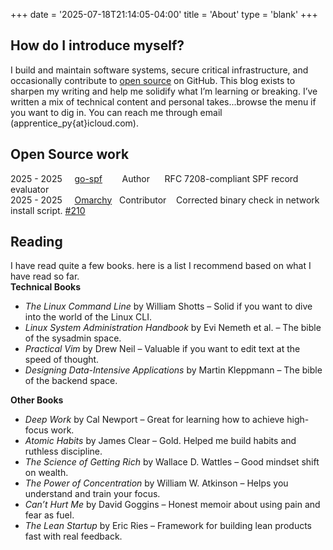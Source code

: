 +++
date = '2025-07-18T21:14:05-04:00'
title = 'About'
type = 'blank'
+++

## How do I introduce myself?
I build and maintain software systems, secure critical infrastructure, and occasionally contribute
to [open source](https://github.com/t0gun) on GitHub. This blog exists to sharpen my writing and help me solidify what
I’m learning or breaking. I’ve written a mix of technical content and personal takes...browse the menu if you want to
dig in. You can reach me through email (apprentice_py{at}icloud.com).

## Open Source work

2025 - 2025 &nbsp;&nbsp;&nbsp; [go-spf](https://github.com/t0gun/go-spf)
&nbsp;&nbsp;&nbsp;&nbsp;&nbsp;&nbsp;&nbsp;Author&nbsp;&nbsp;&nbsp;&nbsp;&nbsp;&nbsp;RFC 7208-compliant SPF record
evaluator   
2025 - 2025 &nbsp;&nbsp;&nbsp; [Omarchy](https://github.com/basecamp/omarchy)&nbsp;&nbsp;&nbsp;Contributor
&nbsp;&nbsp;&nbsp;Corrected binary check in network install script. [#210](https://github.com/basecamp/omarchy/pull/210)


## Reading

I have read quite a few books. here is a list I recommend based on what I have read so far.   
**Technical Books**

- *The Linux Command Line* by William Shotts – Solid if you want to dive into the world of the Linux CLI.
- *Linux System Administration Handbook* by Evi Nemeth et al. – The bible of the sysadmin space.
- *Practical Vim* by Drew Neil – Valuable if you want to edit text at the speed of thought.
- *Designing Data-Intensive Applications* by Martin Kleppmann – The bible of the backend space.

**Other Books**

- *Deep Work* by Cal Newport – Great for learning how to achieve high-focus work.
- *Atomic Habits* by James Clear – Gold. Helped me build habits and ruthless discipline.
- *The Science of Getting Rich* by Wallace D. Wattles – Good mindset shift on wealth.
- *The Power of Concentration* by William W. Atkinson – Helps you understand and train your focus.
- *Can’t Hurt Me* by David Goggins – Honest memoir about using pain and fear as fuel.
- *The Lean Startup* by Eric Ries – Framework for building lean products fast with real feedback.

